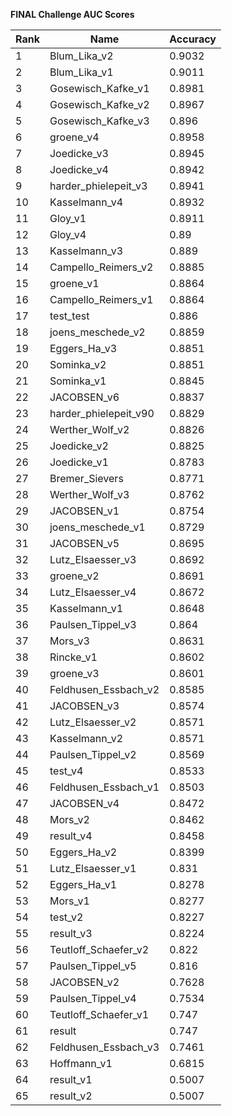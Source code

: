 **FINAL Challenge AUC Scores**


|Rank|Name|Accuracy|
|----|-----|---|
|1|Blum_Lika_v2|0.9032| 
|2|Blum_Lika_v1|0.9011| 
|3|Gosewisch_Kafke_v1|0.8981| 
|4|Gosewisch_Kafke_v2|0.8967| 
|5|Gosewisch_Kafke_v3|0.896| 
|6|groene_v4|0.8958| 
|7|Joedicke_v3|0.8945| 
|8|Joedicke_v4|0.8942| 
|9|harder_phielepeit_v3|0.8941| 
|10|Kasselmann_v4|0.8932| 
|11|Gloy_v1|0.8911| 
|12|Gloy_v4|0.89| 
|13|Kasselmann_v3|0.889| 
|14|Campello_Reimers_v2|0.8885| 
|15|groene_v1|0.8864| 
|16|Campello_Reimers_v1|0.8864| 
|17|test_test|0.886| 
|18|joens_meschede_v2|0.8859| 
|19|Eggers_Ha_v3|0.8851| 
|20|Sominka_v2|0.8851| 
|21|Sominka_v1|0.8845| 
|22|JACOBSEN_v6|0.8837| 
|23|harder_phielepeit_v90|0.8829| 
|24|Werther_Wolf_v2|0.8826| 
|25|Joedicke_v2|0.8825| 
|26|Joedicke_v1|0.8783| 
|27|Bremer_Sievers|0.8771| 
|28|Werther_Wolf_v3|0.8762| 
|29|JACOBSEN_v1|0.8754| 
|30|joens_meschede_v1|0.8729| 
|31|JACOBSEN_v5|0.8695| 
|32|Lutz_Elsaesser_v3|0.8692| 
|33|groene_v2|0.8691| 
|34|Lutz_Elsaesser_v4|0.8672| 
|35|Kasselmann_v1|0.8648| 
|36|Paulsen_Tippel_v3|0.864| 
|37|Mors_v3|0.8631| 
|38|Rincke_v1|0.8602| 
|39|groene_v3|0.8601| 
|40|Feldhusen_Essbach_v2|0.8585| 
|41|JACOBSEN_v3|0.8574| 
|42|Lutz_Elsaesser_v2|0.8571| 
|43|Kasselmann_v2|0.8571| 
|44|Paulsen_Tippel_v2|0.8569| 
|45|test_v4|0.8533| 
|46|Feldhusen_Essbach_v1|0.8503| 
|47|JACOBSEN_v4|0.8472| 
|48|Mors_v2|0.8462| 
|49|result_v4|0.8458| 
|50|Eggers_Ha_v2|0.8399| 
|51|Lutz_Elsaesser_v1|0.831| 
|52|Eggers_Ha_v1|0.8278| 
|53|Mors_v1|0.8277| 
|54|test_v2|0.8227| 
|55|result_v3|0.8224| 
|56|Teutloff_Schaefer_v2|0.822| 
|57|Paulsen_Tippel_v5|0.816| 
|58|JACOBSEN_v2|0.7628| 
|59|Paulsen_Tippel_v4|0.7534| 
|60|Teutloff_Schaefer_v1|0.747| 
|61|result|0.747| 
|62|Feldhusen_Essbach_v3|0.7461| 
|63|Hoffmann_v1|0.6815| 
|64|result_v1|0.5007| 
|65|result_v2|0.5007| 
